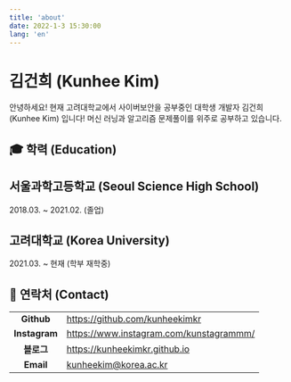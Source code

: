 ```yaml
---
title: 'about'
date: 2022-1-3 15:30:00
lang: 'en'
---
```


# 김건희 (Kunhee Kim)

안녕하세요! 현재 고려대학교에서 사이버보안을 공부중인 대학생 개발자 김건희(Kunhee Kim) 입니다! 머신 러닝과 알고리즘 문제풀이를 위주로 공부하고 있습니다.

## 🎓 학력 (Education)

## 서울과학고등학교 (Seoul Science High School)

2018.03. ~ 2021.02. (졸업)

## 고려대학교 (Korea University)

2021.03. ~ 현재 (학부 재학중)

## 💌 연락처 (Contact)

|               |                                         |
| :-----------: | --------------------------------------- |
|  **Github**   | https://github.com/kunheekimkr          |
| **Instagram** | https://www.instagram.com/kunstagrammm/ |
|  **블로그**   | https://kunheekimkr.github.io           |
|   **Email**   | kunheekim@korea.ac.kr                   |

</div>
